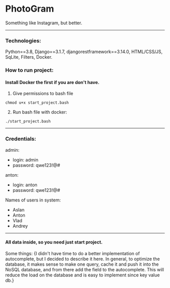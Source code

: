 # PhotoGram
Something like Instagram, but better.

___

### Technologies:
Python==3.8, Django==3.1.7, djangorestframework==3.14.0, HTML/CSS/JS, SqLite, Filters,
Docker.

### How to run project:
#### Install Docker the first if you are don't have.
1. Give permissions to bash file
```
chmod u+x start_project.bash
```
2. Run bash file with docker:
```
./start_project.bash
```


______

### Credentials:

admin:
* login: admin
* password: qwe123!@#


anton:
* login: anton
* password: qwe123!@#

Names of users in system:
* Aslan
* Anton
* Vlad
* Andrey

_______
#### All data inside, so you need just start project.

Some things:
{I didn't have time to do a better implementation of 
autocomplete, but I decided to describe it here. In general, 
to optimize the database, it makes sense to make one query, 
cache it and push it into the NoSQL database, and from there 
add the field to the autocomplete. This will reduce the load 
on the database and is easy to implement since key value db.}
